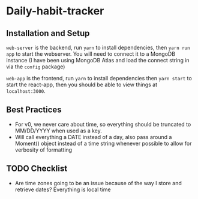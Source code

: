 # Daily-habit-tracker

## Installation and Setup

`web-server` is the backend, run `yarn` to install dependencies, then `yarn run app` to start the webserver. You will need to connect it to a MongoDB instance (I have been using MongoDB Atlas and load the connect string in via the `config` package)

`web-app` is the frontend, run `yarn` to install dependencies then `yarn start` to start the react-app, then you should be able to view things at `localhost:3000`.

## Best Practices

* For v0, we never care about time, so everything should be truncated to MM/DD/YYYY when used as a key.
* Will call everything a DATE instead of a day, also pass around a Moment() object instead of a time string whenever possible to allow for verbosity of formatting

## TODO Checklist

* Are time zones going to be an issue because of the way I store and retrieve dates? Everything is local time
